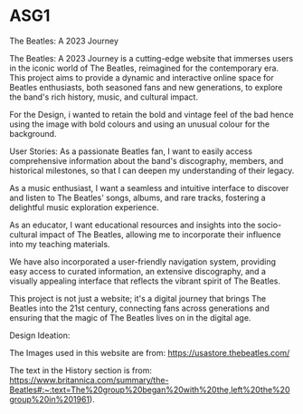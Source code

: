 # ASG1
The Beatles: A 2023 Journey

The Beatles: A 2023 Journey is a cutting-edge website that immerses users in the iconic world of The Beatles, reimagined for the contemporary era. This project aims to provide a dynamic and interactive online space for Beatles enthusiasts, both seasoned fans and new generations, to explore the band's rich history, music, and cultural impact.

For the Design, i wanted to retain the bold and vintage feel of the bad hence using the image with bold colours and using an unusual colour for the background.

User Stories:
As a passionate Beatles fan, I want to easily access comprehensive information about the band's discography, members, and historical milestones, so that I can deepen my understanding of their legacy.

As a music enthusiast, I want a seamless and intuitive interface to discover and listen to The Beatles' songs, albums, and rare tracks, fostering a delightful music exploration experience.

As an educator, I want educational resources and insights into the socio-cultural impact of The Beatles, allowing me to incorporate their influence into my teaching materials.

We have also incorporated a user-friendly navigation system, providing easy access to curated information, an extensive discography, and a visually appealing interface that reflects the vibrant spirit of The Beatles.

This project is not just a website; it's a digital journey that brings The Beatles into the 21st century, connecting fans across generations and ensuring that the magic of The Beatles lives on in the digital age.

Design Ideation:

The Images used in this website are from: https://usastore.thebeatles.com/

The text in the History section is from: https://www.britannica.com/summary/the-Beatles#:~:text=The%20group%20began%20with%20the,left%20the%20group%20in%201961).
